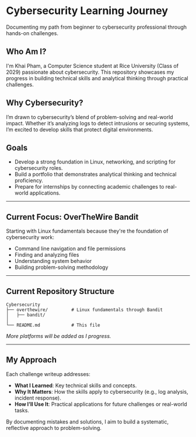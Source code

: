 # Cybersecurity Learning Journey

Documenting my path from beginner to cybersecurity professional through hands-on challenges.

## Who Am I?

I'm Khai Pham, a Computer Science student at Rice University (Class of 2029) passionate about cybersecurity. This repository showcases my progress in building technical skills and analytical thinking through practical challenges.

## Why Cybersecurity?
I’m drawn to cybersecurity’s blend of problem-solving and real-world impact. Whether it’s analyzing logs to detect intrusions or securing systems, I’m excited to develop skills that protect digital environments.

## Goals
- Develop a strong foundation in Linux, networking, and scripting for cybersecurity roles.  
- Build a portfolio that demonstrates analytical thinking and technical proficiency.  
- Prepare for internships by connecting academic challenges to real-world applications.

---

## Current Focus: OverTheWire Bandit

Starting with Linux fundamentals because they're the foundation of cybersecurity work:
- Command line navigation and file permissions
- Finding and analyzing files 
- Understanding system behavior
- Building problem-solving methodology

---

## Current Repository Structure

```
Cybersecurity
├── overthewire/         # Linux fundamentals through Bandit
│   ├── bandit/
│
└── README.md            # This file
```

*More platforms will be added as I progress.*

---

## My Approach
Each challenge writeup addresses:  
- **What I Learned**: Key technical skills and concepts.  
- **Why It Matters**: How the skills apply to cybersecurity (e.g., log analysis, incident response).  
- **How I’ll Use It**: Practical applications for future challenges or real-world tasks.

By documenting mistakes and solutions, I aim to build a systematic, reflective approach to problem-solving.
